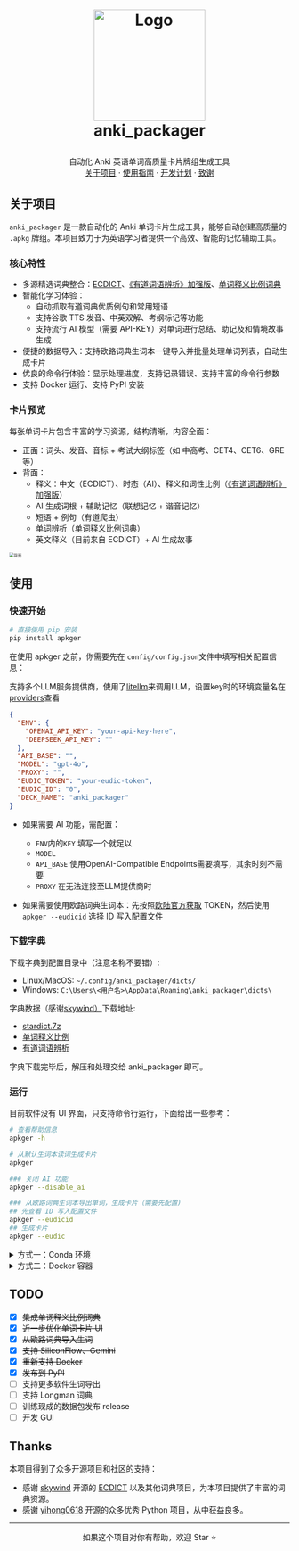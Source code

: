<!-- LOGO -->
<h1>
<p align="center">
  <img src="./images/apkg.png" alt="Logo" width="200">
  <br>anki_packager
</h1>
  <p align="center">
    自动化 Anki 英语单词高质量卡片牌组生成工具
    <br />
    <a href="#关于项目">关于项目</a>
    ·
    <a href="#使用">使用指南</a>
    ·
    <a href="#todo">开发计划</a>
    ·
    <a href="#thanks">致谢</a>
  </p>
</p>

## 关于项目

`anki_packager` 是一款自动化的 Anki 单词卡片生成工具，能够自动创建高质量的 `.apkg` 牌组。本项目致力于为英语学习者提供一个高效、智能的记忆辅助工具。

### 核心特性

- 多源精选词典整合：[ECDICT](https://github.com/skywind3000/ECDICT)、[《有道词语辨析》加强版](https://skywind.me/blog/archives/2941)、[单词释义比例词典](https://skywind.me/blog/archives/2938)
- 智能化学习体验：
  - 自动抓取有道词典优质例句和常用短语
  - 支持谷歌 TTS 发音、中英双解、考纲标记等功能
  - 支持流行 AI 模型（需要 API-KEY）对单词进行总结、助记及和情境故事生成
- 便捷的数据导入：支持欧路词典生词本一键导入并批量处理单词列表，自动生成卡片
- 优良的命令行体验：显示处理进度，支持记录错误、支持丰富的命令行参数
- 支持 Docker 运行、支持 PyPI 安装

### 卡片预览

每张单词卡片包含丰富的学习资源，结构清晰，内容全面：

- 正面：词头、发音、音标 + 考试大纲标签（如 中高考、CET4、CET6、GRE 等）
- 背面：
  - 释义：中文（ECDICT）、时态（AI）、释义和词性比例（[《有道词语辨析》加强版](https://skywind.me/blog/archives/2941)）
  - AI 生成词根 + 辅助记忆（联想记忆 + 谐音记忆）
  - 短语 + 例句（有道爬虫）
  - 单词辨析（[单词释义比例词典](https://skywind.me/blog/archives/2938)）
  - 英文释义（目前来自 ECDICT）+ AI 生成故事

<img src="./images/卡片预览.png" alt="背面 " style="zoom:50%;" />

## 使用

### 快速开始

```bash
# 直接使用 pip 安装
pip install apkger
```

在使用 apkger 之前，你需要先在 `config/config.json`文件中填写相关配置信息：

支持多个LLM服务提供商，使用了[litellm](https://github.com/BerriAI/litellm)来调用LLM，设置key时的环境变量名在[providers](https://docs.litellm.ai/docs/providers)查看

```json
{
  "ENV": {
    "OPENAI_API_KEY": "your-api-key-here",
    "DEEPSEEK_API_KEY": ""
  },
  "API_BASE": "",
  "MODEL": "gpt-4o",
  "PROXY": "",
  "EUDIC_TOKEN": "your-eudic-token",
  "EUDIC_ID": "0",
  "DECK_NAME": "anki_packager"
}
```

- 如果需要 AI 功能，需配置：
  - `ENV`内的`KEY`
    填写一个就足以
  - `MODEL`
  - `API_BASE`
    使用OpenAI-Compatible Endpoints需要填写，其余时刻不需要
  - `PROXY`
    在无法连接至LLM提供商时

- 如果需要使用欧路词典生词本：先按照[欧陆官方获取](https://my.eudic.net/OpenAPI/Authorization) TOKEN，然后使用`apkger --eudicid` 选择 ID 写入配置文件

### 下载字典

下载字典到配置目录中（注意名称不要错）:

- Linux/MacOS: `~/.config/anki_packager/dicts/`
- Windows: `C:\Users\<用户名>\AppData\Roaming\anki_packager\dicts\`

字典数据（感谢[skywind）](https://github.com/skywind3000)下载地址:

- [stardict.7z](https://github.com/skywind3000/ECDICT/raw/refs/heads/master/stardict.7z)
- [单词释义比例](https://pan.baidu.com/s/1kUItx8j)
- [有道词语辨析](https://pan.baidu.com/s/1gff2tdp)

字典下载完毕后，解压和处理交给 anki_packager 即可。

### 运行

目前软件没有 UI 界面，只支持命令行运行，下面给出一些参考：

```bash
# 查看帮助信息
apkger -h

# 从默认生词本读词生成卡片
apkger

### 关闭 AI 功能
apkger --disable_ai

### 从欧路词典生词本导出单词，生成卡片（需要先配置)
## 先查看 ID 写入配置文件
apkger --eudicid
## 生成卡片
apkger --eudic
```

<details>
<summary>方式一：Conda 环境</summary>

```bash
# 创建并激活一个名为 apkg 的 Python 3.9 虚拟环境
conda create -n apkg python=3.9
conda activate apkg

# 安装项目依赖
pip install -r requirements.txt

# 查看帮助信息
python -m anki_packager -h

# 从欧路词典生词本导出单词，生成卡片（需要先配置)
python -m anki_packager --eudic

# 关闭 AI 功能
python -m anki_packager --disable_ai

# 从生词本读词生成卡片
python -m anki_packager
```

</details>

<details>
<summary>方式二：Docker 容器</summary>

如果你希望避免污染本地环境，可以使用 Docker 运行 anki_packager，可以配合 `Makefile` 使用：

```shell
# 构建 Docker 镜像 和 创建持久化卷
make build

# 第一次运行容器下载词典（需要一点时间）
make run

# 进入容器（注意！需要在主机先配置 config/config.json）
# 在容器中运行 anki_packager，生成的牌组会保存在当前目录中
make shell
```

</details>

## TODO

- [x] ~~集成单词释义比例词典~~
- [x] ~~近一步优化单词卡片 UI~~
- [x] ~~从欧路词典导入生词~~
- [x] ~~支持 SiliconFlow、Gemini~~
- [x] ~~重新支持 Docker~~
- [x] ~~发布到 PyPI~~
- [ ] 支持更多软件生词导出
- [ ] 支持 Longman 词典
- [ ] 训练现成的数据包发布 release
- [ ] 开发 GUI

## Thanks

本项目得到了众多开源项目和社区的支持：

- 感谢 [skywind](https://github.com/skywind3000) 开源的 [ECDICT](https://github.com/skywind3000/ECDICT) 以及其他词典项目，为本项目提供了丰富的词典资源。
- 感谢 [yihong0618](https://github.com/yihong0618) 开源的众多优秀 Python 项目，从中获益良多。

---

<p align="center">如果这个项目对你有帮助，欢迎 Star ⭐️</p>
